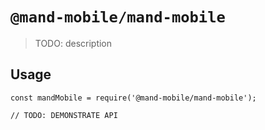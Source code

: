 # `@mand-mobile/mand-mobile`

> TODO: description

## Usage

```
const mandMobile = require('@mand-mobile/mand-mobile');

// TODO: DEMONSTRATE API
```
